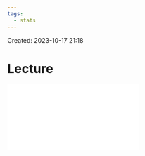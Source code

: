 ```yaml
---
tags:
  - stats
---
```

Created: 2023-10-17 21:18
# Lecture

![](PLS-SEM_Ia-Introduction-to-PLS-SEM-and-model-specification.pdf)
